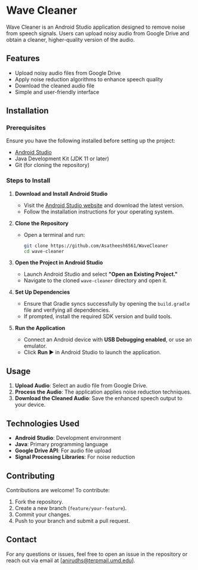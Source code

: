 # Wave Cleaner

Wave Cleaner is an Android Studio application designed to remove noise from speech signals. Users can upload noisy audio from Google Drive and obtain a cleaner, higher-quality version of the audio.

## Features
- Upload noisy audio files from Google Drive
- Apply noise reduction algorithms to enhance speech quality
- Download the cleaned audio file
- Simple and user-friendly interface

## Installation

### Prerequisites
Ensure you have the following installed before setting up the project:
- [Android Studio](https://developer.android.com/studio)
- Java Development Kit (JDK 11 or later)
- Git (for cloning the repository)

### Steps to Install
1. **Download and Install Android Studio**
   - Visit the [Android Studio website](https://developer.android.com/studio) and download the latest version.
   - Follow the installation instructions for your operating system.

2. **Clone the Repository**
   - Open a terminal and run:
     ```sh
     git clone https://github.com/Asatheesh6561/WaveCleaner
     cd wave-cleaner
     ```

3. **Open the Project in Android Studio**
   - Launch Android Studio and select **"Open an Existing Project."**
   - Navigate to the cloned `wave-cleaner` directory and open it.

4. **Set Up Dependencies**
   - Ensure that Gradle syncs successfully by opening the `build.gradle` file and verifying all dependencies.
   - If prompted, install the required SDK version and build tools.

5. **Run the Application**
   - Connect an Android device with **USB Debugging enabled**, or use an emulator.
   - Click **Run** ▶️ in Android Studio to launch the application.

## Usage
1. **Upload Audio**: Select an audio file from Google Drive.
2. **Process the Audio**: The application applies noise reduction techniques.
3. **Download the Cleaned Audio**: Save the enhanced speech output to your device.

## Technologies Used
- **Android Studio**: Development environment
- **Java**: Primary programming language
- **Google Drive API**: For audio file upload
- **Signal Processing Libraries**: For noise reduction

## Contributing
Contributions are welcome! To contribute:
1. Fork the repository.
2. Create a new branch (`feature/your-feature`).
3. Commit your changes.
4. Push to your branch and submit a pull request.

## Contact
For any questions or issues, feel free to open an issue in the repository or reach out via email at [anirudhs@terpmail.umd.edu].

